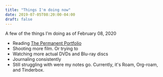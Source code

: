 ```yaml
---
title: "Things I'm doing now"
date: 2019-07-05T08:20:00-04:00
draft: false
---
```


A few of the things I’m doing as of February 08, 2020

-   Reading [The Permanent Portfolio](https://www.goodreads.com/book/show/13838783-the-permanent-portfolio)
-   Shooting more film. Or trying to
-   Watching more actual DVDs and Blu-ray discs
-   Journaling consistently
-   Still struggling with were my notes go. Currently, it's Roam, Org-roam, and Tinderbox.
